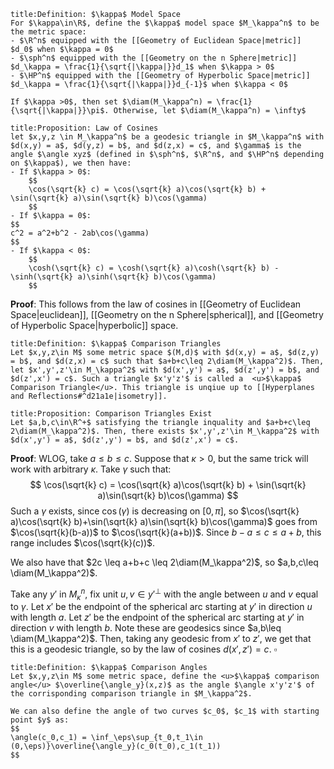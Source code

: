 ```ad-Definition
title:Definition: $\kappa$ Model Space
For $\kappa\in\R$, define the $\kappa$ model space $M_\kappa^n$ to be the metric space:
- $\R^n$ equipped with the [[Geometry of Euclidean Space|metric]] $d_0$ when $\kappa = 0$
- $\sph^n$ equipped with the [[Geometry on the n Sphere|metric]] $d_\kappa = \frac{1}{\sqrt{|\kappa|}}d_1$ when $\kappa > 0$
- $\HP^n$ equipped with the [[Geometry of Hyperbolic Space|metric]] $d_\kappa = \frac{1}{\sqrt{|\kappa|}}d_{-1}$ when $\kappa < 0$

If $\kappa >0$, then set $\diam(M_\kappa^n) = \frac{1}{\sqrt{|\kappa|}}\pi$. Otherwise, let $\diam(M_\kappa^n) = \infty$
```
```ad-Proposition
title:Proposition: Law of Cosines
let $x,y,z \in M_\kappa^n$ be a geodesic triangle in $M_\kappa^n$ with $d(x,y) = a$, $d(y,z) = b$, and $d(z,x) = c$, and $\gamma$ is the angle $\angle xyz$ (defined in $\sph^n$, $\R^n$, and $\HP^n$ depending on $\kappa$), we then have:
- If $\kappa > 0$:
	$$
	\cos(\sqrt{k} c) = \cos(\sqrt{k} a)\cos(\sqrt{k} b) + \sin(\sqrt{k} a)\sin(\sqrt{k} b)\cos(\gamma)
	$$
- If $\kappa = 0$:
$$
c^2 = a^2+b^2 - 2ab\cos(\gamma)
$$
- If $\kappa < 0$:
	$$
	\cosh(\sqrt{k} c) = \cosh(\sqrt{k} a)\cosh(\sqrt{k} b) - \sinh(\sqrt{k} a)\sinh(\sqrt{k} b)\cos(\gamma)
	$$
```
__Proof__: This follows from the law of cosines in [[Geometry of Euclidean Space|euclidean]], [[Geometry on the n Sphere|spherical]], and [[Geometry of Hyperbolic Space|hyperbolic]] space.
```ad-Definition
title:Definition: $\kappa$ Comparison Triangles
Let $x,y,z\in M$ some metric space $(M,d)$ with $d(x,y) = a$, $d(z,y) = b$, and $d(z,x) = c$ such that $a+b+c\leq 2\diam(M_\kappa^2)$. Then, let $x',y',z'\in M_\kappa^2$ with $d(x',y') = a$, $d(z',y') = b$, and $d(z',x') = c$. Such a triangle $x'y'z'$ is called a  <u>$\kappa$ Comparison Triangle</u>. This triangle is unqiue up to [[Hyperplanes and Reflections#^d21a1e|isometry]].
```

```ad-Proposition
title:Proposition: Comparison Triangles Exist
Let $a,b,c\in\R^+$ satisfying the triangle inquality and $a+b+c\leq 2\diam(M_\kappa^2)$. Then, there exists $x',y',z'\in M_\kappa^2$ with $d(x',y') = a$, $d(z',y') = b$, and $d(z',x') = c$.
```
__Proof__: WLOG, take $a\leq b\leq c$. Suppose that $\kappa > 0$, but the same trick will work with arbitrary $\kappa$. Take $\gamma$ such that:
$$
	\cos(\sqrt{k} c) = \cos(\sqrt{k} a)\cos(\sqrt{k} b) + \sin(\sqrt{k} a)\sin(\sqrt{k} b)\cos(\gamma)
$$
Such a $\gamma$ exists, since $\cos(\gamma)$ is decreasing on $[0,\pi]$, so  $\cos(\sqrt{k} a)\cos(\sqrt{k} b)+\sin(\sqrt{k} a)\sin(\sqrt{k} b)\cos(\gamma)$ goes from $\cos(\sqrt{k}(b-a))$ to $\cos(\sqrt{k}(a+b))$. Since $b-a \leq c \leq a+b$, this range includes $\cos(\sqrt{k}(c))$.

We also have that $2c \leq a+b+c \leq 2\diam(M_\kappa^2)$, so $a,b,c\leq \diam(M_\kappa^2)$. 

Take any $y'$ in $M_\kappa^n$, fix unit $u,v\in y'^\perp$ with the angle between $u$ and $v$ equal to $\gamma$. Let $x'$ be the endpoint of the spherical arc starting at $y'$ in direction $u$ with length $a$.  Let $z'$ be the endpoint of the spherical arc starting at $y'$ in direction $v$ with length $b$. Note these are geodesics since $a,b\leq \diam(M_\kappa^2)$. Then, taking any geodesic from $x'$ to $z'$, we get that this is a geodesic triangle, so by the law of cosines $d(x',z')=c$. $\square$


```ad-Definition
title:Definition: $\kappa$ Comparison Angles
Let $x,y,z\in M$ some metric space, define the <u>$\kappa$ comparison angle</u> $\overline{\angle_y}(x,z)$ as the angle $\angle x'y'z'$ of the corrisponding comparison triangle in $M_\kappa^2$.

We can also define the angle of two curves $c_0$, $c_1$ with starting point $y$ as:
$$
\angle(c_0,c_1) = \inf_\eps\sup_{t_0,t_1\in (0,\eps)}\overline{\angle_y}(c_0(t_0),c_1(t_1))
$$
``` 



